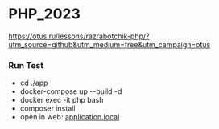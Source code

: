 # PHP_2023

https://otus.ru/lessons/razrabotchik-php/?utm_source=github&utm_medium=free&utm_campaign=otus


### Run Test 
- cd ./app
- docker-compose up --build -d
- docker exec -it php bash
- composer install
- open in web: [application.local](http://application.local)